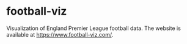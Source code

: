 # football-viz
Visualization of England Premier League football data. The website is available at https://www.football-viz.com/.
